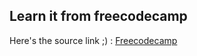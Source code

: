 ## Learn it from freecodecamp

Here's the source link ;) : [Freecodecamp](https://www.freecodecamp.org/news/learn-webpack-for-react-a36d4cac5060/)